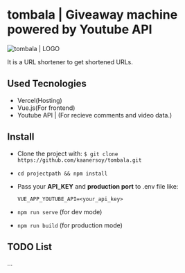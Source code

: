 
# tombala | Giveaway machine powered by Youtube API

![tombala | LOGO](https://tombala-delta.vercel.app/favicons/og-image.png)

  
It is a URL shortener to get shortened URLs.

## Used Tecnologies

- Vercel(Hosting)
- Vue.js(For frontend)
- Youtube API | (For recieve comments and video data.)

## Install

- Clone the project with: `$ git clone https://github.com/kaanersoy/tombala.git`

- `cd projectpath && npm install`

- Pass your **API_KEY** and **production port** to .env file like:

	`VUE_APP_YOUTUBE_API=<your_api_key>`

- `npm run serve` (for dev mode)

- `npm run build` (for production mode)

  

## TODO List

...